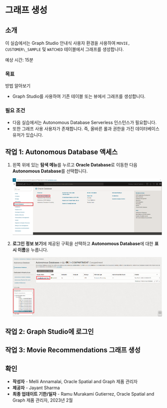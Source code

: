 # 그래프 생성

## 소개

이 실습에서는 Graph Studio 안내식 사용자 환경을 사용하여 `MOVIE, CUSTOMER\_SAMPLE` 및 `WATCHED` 테이블에서 그래프를 생성합니다.

예상 시간: 15분

### 목표

방법 알아보기

*   Graph Studio를 사용하여 기존 테이블 또는 뷰에서 그래프를 생성합니다.

### 필요 조건

*   다음 실습에서는 Autonomous Database Serverless 인스턴스가 필요합니다.
*   또한 그래프 사용 사용자가 존재합니다. 즉, 올바른 롤과 권한을 가진 데이터베이스 유저가 있습니다.

## 작업 1: Autonomous Database 액세스

1.  왼쪽 위에 있는 **탐색 메뉴**를 누르고 **Oracle Database**로 이동한 다음 **Autonomous Database**를 선택합니다.
    
    ![Autonomous Database로 이동합니다.](images/navigation-menu.png " ")
    
2.  **로그인 정보 보기**에 제공된 구획을 선택하고 **Autonomous Database**에 대한 **표시 이름**을 누릅니다.
    
    ![Navigation 메뉴에서 Autonomous Database를 선택합니다.](images/select-autonomous-database.png " ")
    

## 작업 2: Graph Studio에 로그인

[](include:adb-goto-graph-studio.md)

## 작업 3: Movie Recommendations 그래프 생성

[](include:adb-create-graph.md)

## 확인

*   **작성자** - Melli Annamalai, Oracle Spatial and Graph 제품 관리자
*   **제공자** - Jayant Sharma
*   **최종 업데이트 기한/일자** - Ramu Murakami Gutierrez, Oracle Spatial and Graph 제품 관리자, 2023년 2월